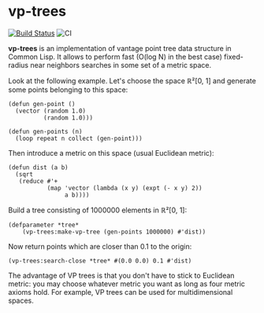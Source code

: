 vp-trees
========
[![Build Status](https://api.cirrus-ci.com/github/shamazmazum/vp-trees.svg)](https://cirrus-ci.com/github/shamazmazum/vp-trees)
![CI](https://github.com/shamazmazum/vp-trees/workflows/CI/badge.svg)

**vp-trees** is an implementation of vantage point tree data structure
in Common Lisp. It allows to perform fast (O(log N) in the best case)
fixed-radius near neighbors searches in some set of a metric space.

Look at the following example. Let's choose the space ℝ²[0, 1] and
generate some points belonging to this space:
~~~~
(defun gen-point ()
  (vector (random 1.0)
          (random 1.0)))

(defun gen-points (n)
  (loop repeat n collect (gen-point)))
~~~~

Then introduce a metric on this space (usual Euclidean metric):
~~~~
(defun dist (a b)
  (sqrt
   (reduce #'+
           (map 'vector (lambda (x y) (expt (- x y) 2))
                a b))))
~~~~

Build a tree consisting of 1000000 elements in ℝ²[0, 1]:
~~~~
(defparameter *tree*
    (vp-trees:make-vp-tree (gen-points 1000000) #'dist))
~~~~

Now return points which are closer than 0.1 to the origin:
~~~~
(vp-trees:search-close *tree* #(0.0 0.0) 0.1 #'dist)
~~~~

The advantage of VP trees is that you don't have to stick to Euclidean
metric: you may choose whatever metric you want as long as four
metric axioms hold. For example, VP trees can be used for
multidimensional spaces.
